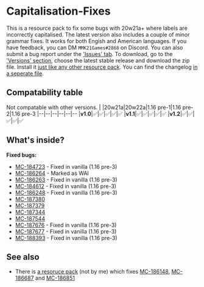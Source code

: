 
# Capitalisation-Fixes
This is a resource pack to fix some bugs with 20w21a+ where labels are incorrectly capitalised. The latest version also includes a couple of minor grammar fixes. It works for both Engish and American languages. If you have feedback, you can DM `MMK21Games#2868` on Discord. You can also submit a bug report under the ['Issues' tab](https://github.com/MMK21Hub/Capitalisation-Fixes/issues).  To download, go to the ['Versions' section](https://github.com/MMK21Hub/Capitalisation-Fixes/releases), choose the latest stable release and download the zip file. Install it [just like any other resource pack](https://minecraft.gamepedia.com/Tutorials/Loading_a_resource_pack). You can find the changelog [in a seperate file](Changelog.md).

## Compatability table
Not compatable with other versions.
|  |20w21a|20w22a|1.16 pre-1|1.16 pre-2|1.16 pre-3
|--|--|--|--|--|--
|**v1.0**|✅|✅|✅|✅|✅
|**v1.1**|✅|✅|✅|✅|✅
|**v1.2**|✅|✅|✅|✅|✅

## What's inside?
**Fixed bugs:** 
 - [MC-184723](https://bugs.mojang.com/browse/MC-184723) - Fixed in vanilla (1.16 pre-3)
 - [MC-186264](https://bugs.mojang.com/browse/MC-186264) - Marked as WAI
 - [MC-186263](https://bugs.mojang.com/browse/MC-186263) - Fixed in vanilla (1.16 pre-3)
 - [MC-184612](https://bugs.mojang.com/browse/MC-184612) - Fixed in vanilla (1.16 pre-3)
 - [MC-186248](https://bugs.mojang.com/browse/MC-186248) - Fixed in vanilla (1.16 pre-3)
 - [MC-187380](https://bugs.mojang.com/browse/MC-187380)
 - [MC-187379](https://bugs.mojang.com/browse/MC-187379)
 - [MC-187344](https://bugs.mojang.com/browse/MC-187344)
 - [MC-187544](https://bugs.mojang.com/browse/MC-187544)
 - [MC-187676](https://bugs.mojang.com/browse/MC-187676) - Fixed in vanilla (1.16 pre-3)
 - [MC-187677](https://bugs.mojang.com/browse/MC-187677) - Fixed in vanilla (1.16 pre-3)
 - [MC-188393](https://bugs.mojang.com/browse/MC-188393) - Fixed in vanilla (1.16 pre-3)

## See also
 - There is [a resoruce pack](https://bugs.mojang.com/browse/MC-186148?focusedCommentId=714784&page=com.atlassian.jira.plugin.system.issuetabpanels:comment-tabpanel#comment-714784) (not by me) which fixes [MC-186148](https://bugs.mojang.com/browse/MC-186148 "\"death.attack.witherSkull.item\" displays raw translation string \(is untranslated\)"), [MC-186687](https://bugs.mojang.com/browse/MC-186687 "Death message for being shot by a Wither Skull does not fit for all entities") and [MC-186851](https://bugs.mojang.com/browse/MC-186851 "\"death.attack.sting.item\" displays raw translation string \(is untranslated\)")

